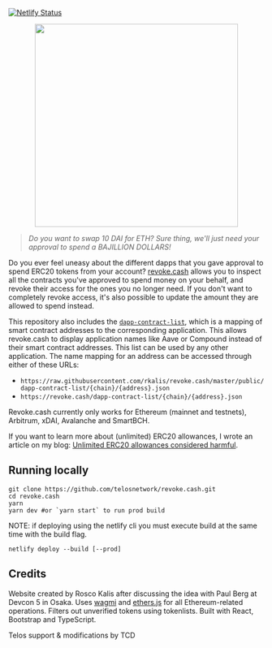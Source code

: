 [![Netlify Status](https://api.netlify.com/api/v1/badges/6f168d89-aa6c-45c3-8080-57aa07ba3140/deploy-status)](https://app.netlify.com/sites/telos-revoke/deploys)

<p align="center">
  <img width="400" src="public/revoke.png">
</p>

> *Do you want to swap 10 DAI for ETH? Sure thing, we'll just need your approval to spend a BAJILLION DOLLARS!*

Do you ever feel uneasy about the different dapps that you gave approval to spend ERC20 tokens from your account? [revoke.cash](https://revoke.cash) allows you to inspect all the contracts you've approved to spend money on your behalf, and revoke their access for the ones you no longer need. If you don't want to completely revoke access, it's also possible to update the amount they are allowed to spend instead.

This repository also includes the [`dapp-contract-list`](/public/dapp-contract-list/), which is a mapping of smart contract addresses to the corresponding application. This allows revoke.cash to display application names like Aave or Compound instead of their smart contract addresses. This list can be used by any other application. The name mapping for an address can be accessed through either of these URLs:

- `https://raw.githubusercontent.com/rkalis/revoke.cash/master/public/dapp-contract-list/{chain}/{address}.json`
- `https://revoke.cash/dapp-contract-list/{chain}/{address}.json`

Revoke.cash currently only works for Ethereum (mainnet and testnets), Arbitrum, xDAI, Avalanche and SmartBCH.

If you want to learn more about (unlimited) ERC20 allowances, I wrote an article on my blog: [Unlimited ERC20 allowances considered harmful](https://kalis.me/unlimited-erc20-allowances/).

## Running locally
```
git clone https://github.com/telosnetwork/revoke.cash.git 
cd revoke.cash
yarn
yarn dev #or `yarn start` to run prod build 
```
NOTE: if deploying using the netlify cli you must execute build at the same time with the build flag. 
```
netlify deploy --build [--prod]
```

## Credits
Website created by Rosco Kalis after discussing the idea with Paul Berg at Devcon 5 in Osaka. Uses [wagmi](https://github.com/tmm/wagmi) and [ethers.js](https://github.com/ethers-io/ethers.js) for all Ethereum-related operations. Filters out unverified tokens using tokenlists. Built with React, Bootstrap and TypeScript.

Telos support & modifications by TCD